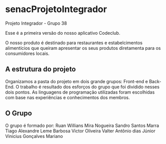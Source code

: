 # senacProjetoIntegrador
Projeto Integrador - Grupo 38

Esse é a primeira versão do nosso aplicativo Codeclub. 

O nosso produto é destinado para restaurantes e estabelcimentos alimentícios que queiram apresentar os seus produtos diretamenta para os consumidores locais. 

## A estrutura do projeto 
Organizamos a pasta do projeto em dois grande grupos: Front-end e Back-End. 
O trabalho é resultado dos esforços do grupo que foi dividido nesses dois pontos. 
As linguagens de programação utilizadas foram escolhidas com base nas experiências e conhecimentos dos membros. 

## O Grupo 
O grupo é formado por:
Ruan Willians Mira Nogueira
Sandro Santos Marra
Tiago Alexandre Leme Barbosa
Victor Oliveira 
Valter Antônio dias Júnior 
Vinicius Gonçalves Mariano
 
